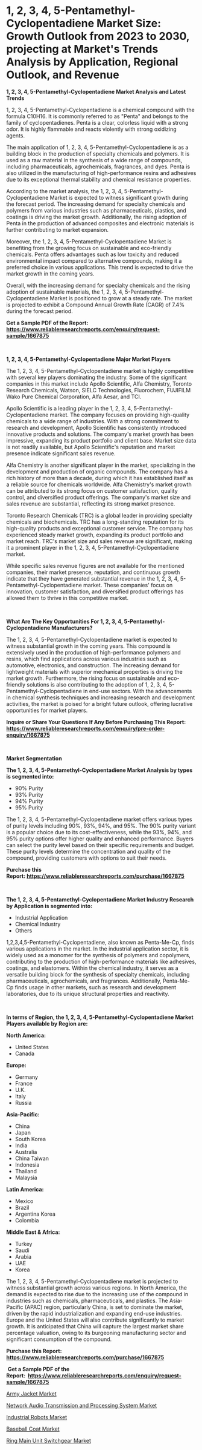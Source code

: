 <p><h1>1, 2, 3, 4, 5-Pentamethyl-Cyclopentadiene Market Size: Growth Outlook from 2023 to 2030, projecting at Market's Trends Analysis by Application, Regional Outlook, and Revenue</h1></p><p><strong>1, 2, 3, 4, 5-Pentamethyl-Cyclopentadiene Market Analysis and Latest Trends</strong></p>
<p><p>1, 2, 3, 4, 5-Pentamethyl-Cyclopentadiene is a chemical compound with the formula C10H16. It is commonly referred to as "Penta" and belongs to the family of cyclopentadienes. Penta is a clear, colorless liquid with a strong odor. It is highly flammable and reacts violently with strong oxidizing agents.</p><p>The main application of 1, 2, 3, 4, 5-Pentamethyl-Cyclopentadiene is as a building block in the production of specialty chemicals and polymers. It is used as a raw material in the synthesis of a wide range of compounds, including pharmaceuticals, agrochemicals, fragrances, and dyes. Penta is also utilized in the manufacturing of high-performance resins and adhesives due to its exceptional thermal stability and chemical resistance properties.</p><p>According to the market analysis, the 1, 2, 3, 4, 5-Pentamethyl-Cyclopentadiene Market is expected to witness significant growth during the forecast period. The increasing demand for specialty chemicals and polymers from various industries such as pharmaceuticals, plastics, and coatings is driving the market growth. Additionally, the rising adoption of Penta in the production of advanced composites and electronic materials is further contributing to market expansion.</p><p>Moreover, the 1, 2, 3, 4, 5-Pentamethyl-Cyclopentadiene Market is benefiting from the growing focus on sustainable and eco-friendly chemicals. Penta offers advantages such as low toxicity and reduced environmental impact compared to alternative compounds, making it a preferred choice in various applications. This trend is expected to drive the market growth in the coming years.</p><p>Overall, with the increasing demand for specialty chemicals and the rising adoption of sustainable materials, the 1, 2, 3, 4, 5-Pentamethyl-Cyclopentadiene Market is positioned to grow at a steady rate. The market is projected to exhibit a Compound Annual Growth Rate (CAGR) of 7.4% during the forecast period.</p></p>
<p><strong>Get a Sample PDF of the Report:&nbsp; <a href="https://www.reliableresearchreports.com/enquiry/request-sample/1667875">https://www.reliableresearchreports.com/enquiry/request-sample/1667875</a></strong></p>
<p>&nbsp;</p>
<p><strong>1, 2, 3, 4, 5-Pentamethyl-Cyclopentadiene Major Market Players</strong></p>
<p><p>The 1, 2, 3, 4, 5-Pentamethyl-Cyclopentadiene market is highly competitive with several key players dominating the industry. Some of the significant companies in this market include Apollo Scientific, Alfa Chemistry, Toronto Research Chemicals, Watson, SIELC Technologies, Fluorochem, FUJIFILM Wako Pure Chemical Corporation, Alfa Aesar, and TCI.</p><p>Apollo Scientific is a leading player in the 1, 2, 3, 4, 5-Pentamethyl-Cyclopentadiene market. The company focuses on providing high-quality chemicals to a wide range of industries. With a strong commitment to research and development, Apollo Scientific has consistently introduced innovative products and solutions. The company's market growth has been impressive, expanding its product portfolio and client base. Market size data is not readily available, but Apollo Scientific's reputation and market presence indicate significant sales revenue.</p><p>Alfa Chemistry is another significant player in the market, specializing in the development and production of organic compounds. The company has a rich history of more than a decade, during which it has established itself as a reliable source for chemicals worldwide. Alfa Chemistry's market growth can be attributed to its strong focus on customer satisfaction, quality control, and diversified product offerings. The company's market size and sales revenue are substantial, reflecting its strong market presence.</p><p>Toronto Research Chemicals (TRC) is a global leader in providing specialty chemicals and biochemicals. TRC has a long-standing reputation for its high-quality products and exceptional customer service. The company has experienced steady market growth, expanding its product portfolio and market reach. TRC's market size and sales revenue are significant, making it a prominent player in the 1, 2, 3, 4, 5-Pentamethyl-Cyclopentadiene market.</p><p>While specific sales revenue figures are not available for the mentioned companies, their market presence, reputation, and continuous growth indicate that they have generated substantial revenue in the 1, 2, 3, 4, 5-Pentamethyl-Cyclopentadiene market. These companies' focus on innovation, customer satisfaction, and diversified product offerings has allowed them to thrive in this competitive market.</p></p>
<p>&nbsp;</p>
<p><strong>What Are The Key Opportunities For 1, 2, 3, 4, 5-Pentamethyl-Cyclopentadiene Manufacturers?</strong></p>
<p><p>The 1, 2, 3, 4, 5-Pentamethyl-Cyclopentadiene market is expected to witness substantial growth in the coming years. This compound is extensively used in the production of high-performance polymers and resins, which find applications across various industries such as automotive, electronics, and construction. The increasing demand for lightweight materials with superior mechanical properties is driving the market growth. Furthermore, the rising focus on sustainable and eco-friendly solutions is also contributing to the adoption of 1, 2, 3, 4, 5-Pentamethyl-Cyclopentadiene in end-use sectors. With the advancements in chemical synthesis techniques and increasing research and development activities, the market is poised for a bright future outlook, offering lucrative opportunities for market players.</p></p>
<p><strong>Inquire or Share Your Questions If Any Before Purchasing This Report: <a href="https://www.reliableresearchreports.com/enquiry/pre-order-enquiry/1667875">https://www.reliableresearchreports.com/enquiry/pre-order-enquiry/1667875</a></strong></p>
<p>&nbsp;</p>
<p><strong>Market Segmentation</strong></p>
<p><strong>The 1, 2, 3, 4, 5-Pentamethyl-Cyclopentadiene Market Analysis by types is segmented into:</strong></p>
<p><ul><li>90% Purity</li><li>93% Purity</li><li>94% Purity</li><li>95% Purity</li></ul></p>
<p><p>The 1, 2, 3, 4, 5-Pentamethyl-Cyclopentadiene market offers various types of purity levels including 90%, 93%, 94%, and 95%. The 90% purity variant is a popular choice due to its cost-effectiveness, while the 93%, 94%, and 95% purity options offer higher quality and enhanced performance. Buyers can select the purity level based on their specific requirements and budget. These purity levels determine the concentration and quality of the compound, providing customers with options to suit their needs.</p></p>
<p><strong>Purchase this Report:&nbsp;<a href="https://www.reliableresearchreports.com/purchase/1667875">https://www.reliableresearchreports.com/purchase/1667875</a></strong></p>
<p>&nbsp;</p>
<p><strong>The 1, 2, 3, 4, 5-Pentamethyl-Cyclopentadiene Market Industry Research by Application is segmented into:</strong></p>
<p><ul><li>Industrial Application</li><li>Chemical Industry</li><li>Others</li></ul></p>
<p><p>1,2,3,4,5-Pentamethyl-Cyclopentadiene, also known as Penta-Me-Cp, finds various applications in the market. In the industrial application sector, it is widely used as a monomer for the synthesis of polymers and copolymers, contributing to the production of high-performance materials like adhesives, coatings, and elastomers. Within the chemical industry, it serves as a versatile building block for the synthesis of specialty chemicals, including pharmaceuticals, agrochemicals, and fragrances. Additionally, Penta-Me-Cp finds usage in other markets, such as research and development laboratories, due to its unique structural properties and reactivity.</p></p>
<p>&nbsp;</p>
<p><strong>In terms of Region, the 1, 2, 3, 4, 5-Pentamethyl-Cyclopentadiene Market Players available by Region are:</strong></p>
<p>
    <p> <strong> North America: </strong>
        <ul>
            <li>United States</li>
            <li>Canada</li>
        </ul>
        </p> 
    <p> <strong> Europe: </strong>
        <ul>
            <li>Germany</li>
            <li>France</li>
            <li>U.K.</li>
            <li>Italy</li>
            <li>Russia</li>
        </ul>
        </p> 
    <p> <strong> Asia-Pacific: </strong>
        <ul>
            <li>China</li>
            <li>Japan</li>
            <li>South Korea</li>
            <li>India</li>
            <li>Australia</li>
            <li>China Taiwan</li>
            <li>Indonesia</li>
            <li>Thailand</li>
            <li>Malaysia</li>
        </ul>
        </p> 
    <p> <strong> Latin America: </strong>
        <ul>
            <li>Mexico</li>
            <li>Brazil</li>
            <li>Argentina Korea</li>
            <li>Colombia</li>
        </ul>
        </p> 
    <p> <strong> Middle East & Africa: </strong>
        <ul>
            <li>Turkey</li>
            <li>Saudi</li>
            <li>Arabia</li>
            <li>UAE</li>
            <li>Korea</li>
        </ul>
    </p>
    </p>
<p><p>The 1, 2, 3, 4, 5-Pentamethyl-Cyclopentadiene market is projected to witness substantial growth across various regions. In North America, the demand is expected to rise due to the increasing use of the compound in industries such as chemicals, pharmaceuticals, and plastics. The Asia-Pacific (APAC) region, particularly China, is set to dominate the market, driven by the rapid industrialization and expanding end-use industries. Europe and the United States will also contribute significantly to market growth. It is anticipated that China will capture the largest market share percentage valuation, owing to its burgeoning manufacturing sector and significant consumption of the compound.</p></p>
<p><strong>Purchase this Report: <a href="https://www.reliableresearchreports.com/purchase/1667875">https://www.reliableresearchreports.com/purchase/1667875</a></strong></p>
<p>&nbsp;<strong>Get a Sample PDF of the Report:&nbsp;&nbsp;<a href="https://www.reliableresearchreports.com/enquiry/request-sample/1667875">https://www.reliableresearchreports.com/enquiry/request-sample/1667875</a></strong></p>
<p><strong></strong></p>
<p><p><a href="https://medium.com/@lorimyers95/army-jacket-market-size-growth-forecast-2023-2030-2d71daa942b0">Army Jacket Market</a></p><p><a href="https://github.com/aliciawhite5576/Market-Research-Report-List-1/blob/main/network-audio-transmission-and-processing-system-market.md">Network Audio Transmission and Processing System Market</a></p><p><a href="https://github.com/provorikovar/Market-Research-Report-List-1/blob/main/industrial-robots-market.md">Industrial Robots Market</a></p><p><a href="https://medium.com/@kimberlymontgomery2004/baseball-coat-market-size-growth-forecast-2023-2030-857d4d6b7e10">Baseball Coat Market</a></p><p><a href="https://www.linkedin.com/pulse/decoding-ring-main-unit-switchgear-market-deep-dive-latest-843ae/">Ring Main Unit Switchgear Market</a></p></p>